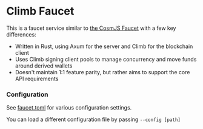 # Climb Faucet

This is a faucet service similar to [the CosmJS Faucet](https://github.com/cosmos/cosmjs/tree/main/packages/faucet) with a few key differences:

* Written in Rust, using Axum for the server and Climb for the blockchain client
* Uses Climb signing client pools to manage concurrency and move funds around derived wallets
* Doesn't maintain 1:1 feature parity, but rather aims to support the core API requirements

### Configuration

See [faucet.toml](./faucet.toml) for various configuration settings.

You can load a different configuration file by passing `--config [path]`